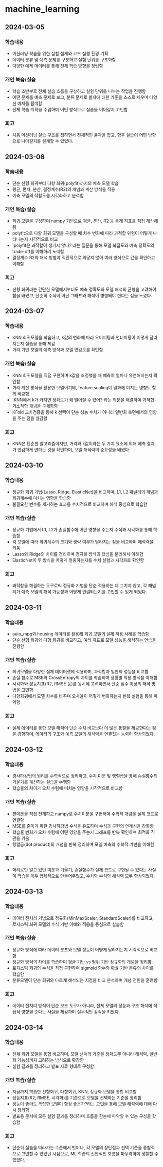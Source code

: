 # machine_learning

## 2024-03-05

### 학습내용
- 머신러닝 학습을 위한 실험 설계와 코드 실행 환경 기획
- 데이터 분류 및 예측 문제를 구분하고 실험 단위를 구조화함
- 다양한 예제 데이터를 통해 전체 학습 방향을 정립함

### 개인 복습/실습
- 학습 초반부로 전체 실습 흐름을 구상하고 실험 단위를 나누는 작업을 진행함
- 어떤 문제를 예측 문제로 보고, 분류 문제로 볼지에 대한 기준을 스스로 세우며 다양한 예제를 탐색함
- 전체 학습 계획을 수립하며 어떤 방식으로 실습을 이어갈지 고민함

### 회고
- 처음 머신러닝 실습 구조를 접하면서 전체적인 윤곽을 잡고, 향후 실습이 어떤 방향으로 나아갈지를 설계할 수 있었다.

## 2024-03-06

### 학습내용
- 단순 선형 회귀부터 다항 회귀(polyfit)까지의 예측 모델 학습
- 평균, 편차, 분산, 결정계수(R2)의 개념과 계산 방식을 적용
- 예측 모델의 적합도를 시각화하고 분석함

### 개인 복습/실습
- 회귀 모델을 구성하며 numpy 기반으로 평균, 분산, R2 등 통계 지표를 직접 계산해봄
- polyfit으로 다항 회귀 모델을 구성할 때 차수 변화에 따라 과적합 위험이 어떻게 나타나는지 시각적으로 비교
- 'polyfit은 과적합이 생기지 않나?'라는 질문을 통해 모델 복잡도와 예측 정확도의 trade-off를 이해하려 노력함
- 결정계수 R2의 해석 방법이 직관적으로 와닿지 않아 여러 방식으로 값을 확인하고 이해함

### 회고
- 선형 회귀라는 간단한 모델에서부터도 예측 정확도와 모델 해석의 균형을 고려해야 함을 배웠고,
  단순히 수식이 아닌 그래프와 해석이 병행돼야 한다는 점을 느꼈다.

## 2024-03-07

### 학습내용
- KNN 회귀모델을 학습하고, k값의 변화에 따라 오버피팅과 언더피팅이 어떻게 달라지는지 실습을 통해 체감
- 거리 기반 모델의 예측 방식과 모델 민감도를 확인함

### 개인 복습/실습
- KNN 회귀모델을 직접 구현하며 k값을 조정했을 때 예측이 얼마나 유연해지는지 확인함
- 거리 계산 방식을 활용한 모델이기에, feature scaling이 결과에 미치는 영향도 함께 비교함
- 'KNN에서 k가 커지면 정확도가 왜 떨어질 수 있어?'라는 의문을 해결하며 과적합-과소적합 개념을 구체화함
- KFold 교차검증을 통해 k 선택이 단순 성능 수치가 아니라 일반화 측면에서의 영향을 주는 점을 실감함

### 회고
- KNN은 단순한 알고리즘이지만, 거리와 k값이라는 두 가지 요소에 의해 예측 결과가 민감하게 변하는 것을 확인하며,
  모델 해석력의 중요성을 배웠다.

## 2024-03-10

### 학습내용
- 정규화 회귀 기법(Lasso, Ridge, ElasticNet)을 비교하며,
  L1, L2 패널티의 개념과 회귀계수에 미치는 영향을 학습함
- 불필요한 변수를 제거하는 효과를 수치적으로 비교하며 해석 중심으로 학습함

### 개인 복습/실습
- 정규화 기법에서 L1, L2가 손실함수에 어떤 영향을 주는지 수식과 시각화를 통해 학습함
- 각 모델에 따라 회귀계수의 크기와 생략 여부가 달라지는 점을 비교하며 해석력을 키움
- Lasso와 Ridge의 차이를 정리하며 정규화 방식의 핵심을 분리해서 이해함
- ElasticNet이 두 방식을 어떻게 절충하는지를 수치 실험과 시각화로 확인함

### 회고
- 과적합을 해결하는 도구로써 정규화 기법을 단순 적용하는 데 그치지 않고,
  각 패널티가 예측 모델의 해석 가능성과 어떻게 연결되는지를 고민할 수 있게 되었다.

## 2024-03-11

### 학습내용
- auto_mpg와 housing 데이터를 활용해 회귀 모델의 실제 적용 사례를 학습함
- 단순 선형 회귀와 다항 회귀를 비교하고, 여러 지표로 모델 성능을 해석하는 연습을 진행함

### 개인 복습/실습
- 회귀모델을 다양한 실제 데이터셋에 적용하며, 과적합과 일반화 성능을 비교함
- 손실 함수로 MSE와 CrossEntropy의 차이를 학습하며 상황별 적용 방식을 이해함
- 시각화와 성능지표(R2, RMSE 등)를 동시에 고려하면서 단순 점수 이상의 해석 방법을 고민함
- 다항회귀에서 모델 차수를 바꾸며 오차율이 어떻게 변화하는지 반복 실험을 통해 파악함

### 회고
- 실제 데이터를 통한 모델 해석이 단순 수치 비교보다 더 많은 통찰을 제공한다는 점을 경험하며,
  데이터의 구조와 예측 모델의 해석력을 연결짓는 능력이 향상되었다.

## 2024-03-12

### 학습내용
- 경사하강법의 원리를 수학적으로 정리하고,
  수치 미분 및 행렬곱을 통해 손실함수의 기울기를 계산하는 실습을 수행함
- 학습률의 차이가 오차 수렴에 미치는 영향을 시각적으로 비교함

### 개인 복습/실습
- 편미분을 직접 전개하고 numpy로 수치미분을 구현하며 수학적 개념을 실제 코드로 연결함
- MSE를 줄이기 위한 경사하강법 수식을 유도하며 수식과 구현의 연계성을 강화함
- 학습률 변화가 오차 수렴에 어떤 영향을 주는지 그래프를 반복 확인하며 최적화 직관을 키움
- 행렬곱(dot product)의 개념을 반복 정리하며 모델 예측의 수학적 기반을 이해함

### 회고
- 머리로만 알고 있던 미분과 기울기, 손실함수가 실제 코드로 구현될 수 있다는 사실이
  학습을 매우 입체적으로 만들어주었고, 수치와 수식의 해석력 모두 향상되었다.

## 2024-03-13

### 학습내용
- 데이터 전처리 기법으로 정규화(MinMaxScaler, StandardScaler)를 비교하고,
  로지스틱 회귀 모델의 수식 기반 이해와 적용을 중심으로 실습함

### 개인 복습/실습
- 정규화 방식에 따라 데이터 분포와 모델 성능이 어떻게 달라지는지 시각적으로 비교함
- 정규화 방식의 차이를 학습하며 평균 기반 vs 범위 기반 정규화의 개념을 정리함
- 로지스틱 회귀의 수식을 직접 구현하며 sigmoid 함수와 확률 기반 분류의 차이를 학습함
- 분류모델이 단순 회귀와 다르게 해석되는 지점을 비교 분석하며 개념 전환을 훈련함

### 회고
- 데이터 전처리 방식이 단순 보조 도구가 아니라,
  전체 모델의 성능과 구조 해석에 직접적 영향을 준다는 사실을 체감하며 실무적인 감각을 키웠다.

## 2024-03-14

### 학습내용
- 전체 회귀 모델을 통합 비교하며,
  모델 선택의 기준을 정확도뿐 아니라 해석력, 일반화 가능성까지 고려하는 방식으로 확장함
- 실험 결과를 정리하고 발표 자료 형태로 구성함

### 개인 복습/실습
- 지금까지 학습한 선형회귀, 다항회귀, KNN, 정규화 모델을 통합 비교함
- 성능지표(R2, RMSE, 시각화)를 기준으로 모델을 선택하는 기준을 정리함
- 성능이 좋아도 복잡한 모델이 항상 좋은가?라는 고민을 통해 모델 해석력에 대해 다시 정리함
- 발표용 문서에 모든 실험 결과를 정리하며 흐름을 한눈에 파악할 수 있는 구성을 학습함

### 회고
- 단순히 실습을 따라가는 수준에서 벗어나,
  각 모델의 장단점과 선택 기준을 종합적으로 고민할 수 있었던 시점으로,
  ML 학습의 전반적인 흐름을 마무리하며 성찰할 수 있었다.
